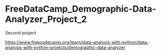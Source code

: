 # FreeDataCamp_Demographic-Data-Analyzer_Project_2

Second project

https://www.freecodecamp.org/learn/data-analysis-with-python/data-analysis-with-python-projects/demographic-data-analyzer
